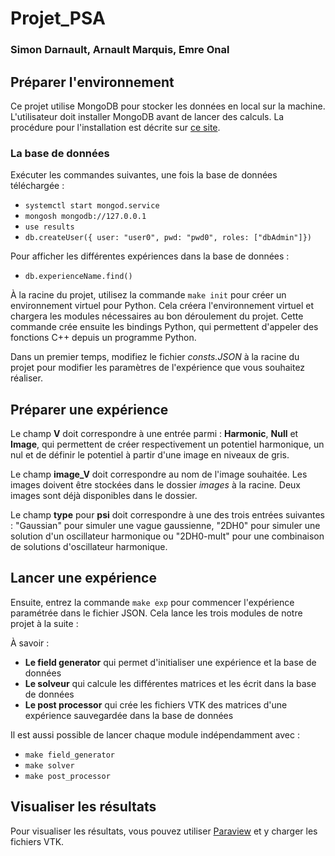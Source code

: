# Projet_PSA  
### Simon Darnault, Arnault Marquis, Emre Onal

## Préparer l'environnement  
Ce projet utilise MongoDB pour stocker les données en local sur la machine. L'utilisateur doit installer MongoDB avant de lancer des calculs. La procédure pour l'installation est décrite sur [ce site](https://www.mongodb.com/docs/manual/administration/install-community/).

### La base de données  
Exécuter les commandes suivantes, une fois la base de données téléchargée :  
- ```systemctl start mongod.service```  
- ```mongosh mongodb://127.0.0.1```  
- ```use results```  
- ```db.createUser({ user: "user0", pwd: "pwd0", roles: ["dbAdmin"]})```

Pour afficher les différentes expériences dans la base de données :  
- ```db.experienceName.find()```

À la racine du projet, utilisez la commande `make init` pour créer un environnement virtuel pour Python. Cela créera l'environnement virtuel et chargera les modules nécessaires au bon déroulement du projet. Cette commande crée ensuite les bindings Python, qui permettent d'appeler des fonctions C++ depuis un programme Python.

Dans un premier temps, modifiez le fichier *consts.JSON* à la racine du projet pour modifier les paramètres de l'expérience que vous souhaitez réaliser.

## Préparer une expérience  
Le champ **V** doit correspondre à une entrée parmi : **Harmonic**, **Null** et **Image**, qui permettent de créer respectivement un potentiel harmonique, un nul et de définir le potentiel à partir d'une image en niveaux de gris.

Le champ **image_V** doit correspondre au nom de l'image souhaitée. Les images doivent être stockées dans le dossier *images* à la racine. Deux images sont déjà disponibles dans le dossier.

Le champ **type** pour **psi** doit correspondre à une des trois entrées suivantes : "Gaussian" pour simuler une vague gaussienne, "2DH0" pour simuler une solution d'un oscillateur harmonique ou "2DH0-mult" pour une combinaison de solutions d'oscillateur harmonique.

## Lancer une expérience  
Ensuite, entrez la commande `make exp` pour commencer l'expérience paramétrée dans le fichier JSON. Cela lance les trois modules de notre projet à la suite :

À savoir :  
- **Le field generator** qui permet d'initialiser une expérience et la base de données  
- **Le solveur** qui calcule les différentes matrices et les écrit dans la base de données  
- **Le post processor** qui crée les fichiers VTK des matrices d'une expérience sauvegardée dans la base de données

Il est aussi possible de lancer chaque module indépendamment avec :  
- ```make field_generator```  
- ```make solver```  
- ```make post_processor```

## Visualiser les résultats  
Pour visualiser les résultats, vous pouvez utiliser [Paraview](https://www.paraview.org/download/) et y charger les fichiers VTK.
